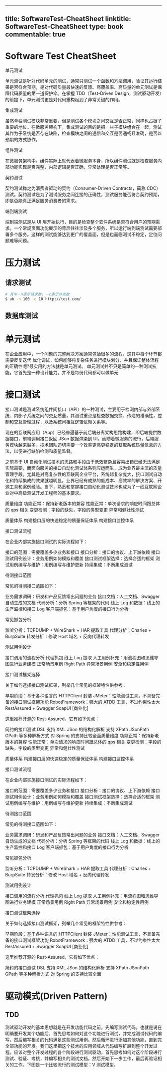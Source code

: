 
---
title: SoftwareTest-CheatSheet
linktitle: SoftwareTest-CheatSheet
type: book
commentable: true
---

# Software Test CheatSheet

单元测试

单元测试是针对代码单元的测试，通常只测试一个函数和方法调用，验证其运行结果是否符合预期，是对代码质量最快速的反馈。高覆盖率、高质量的单元测试是保障代码质量的第一道保护伞。在掌握 TDD（Test-Driven Design，测试驱动开发）的前提下，单元测试更是对代码重构起到了非常关键的作用。

集成测试

虽然单独测试模块非常重要，但是测试各个模块之间交互是否正常，同样也占据了重要的地位。在微服务架构下，集成测试的目的是把一些子模块组合在一起，测试其作为子系统是否存在缺陷，检查模块之间的通信和交互是否通畅且准确，是否以预期的方式协作。

组件测试

在微服务架构中，组件实际上就代表着微服务本身，所以组件测试就是检查服务内部功能实现是否完整，内部逻辑是否正确，异常处理是否正常等。

契约测试

契约测试称之为消费者驱动的契约（Consumer-Driven Contracts，简称 CDC）测试。契约测试是为了测试服务之间连接的正确性，测试服务能否符合契约预期，即是否能真正满足服务消费者的需求。

端到端测试

端到端测试是从 UI 层开始执行，目的是检查整个软件系统是否符合用户的预期需求。一个常规页面功能展示的背后往往涉及多个服务，所以运行端到端测试需要部署多个服务。这样的测试能够达到更广的覆盖面，但是也面临测试不稳定，定位问题难等问题。

# 压力测试

## 请求测试

```sh
# 其中－n表示请求数，－c表示并发数
$ ab -n 100 -c 10 http://test.com/
```

## 数据库测试

# 单元测试

在企业应用中，一个问题的完整解决方案通常包括很多的流程，这其中每个环节都需要反复迭代 优化调试，如何能够将复杂任务进行模块划分，并且保证整体流程的正确性呢?最实用的方法就是单元测试。
单元测试并不只是简单的一种测试技能，它首先是一种设计能力。并不是每份代码都可以做单元

# 接口测试

接口测试是测试系统组件间接口（API）的一种测试，主要用于检测内部与外部系统、内部子系统之间的交互质量，其测试重点是检查数据交换、传递的准确性，控制和交互管理过程，以及系统间相互逻辑依赖关系等。

现在的互联网应用（App）已经普遍基于前后端分离架构思路构建，即后端提供数据接口，前端调用接口返回 JSon 数据渲染到 UI。而随着微服务的流行，后端服务模块越来越多，技术团队迫切需要一个效率更高更稳定的获取系统质量信息的方法，以便进行缺陷检测和质量监督。

之前基于 UI 自动化测试技术的思路和手段由于低效繁杂且容易出错已经无法满足实际需要，而面向服务的接口自动化测试体系则应运而生，成为业界最主流的质量管理手段。尤其是对高复杂性的互联网企业平台，系统越复杂庞大，接口测试自动化和持续集成的效果就越明显。业界已经有成熟的低成本、高效率的解决方案、开源工具和案例经验。当下，熟悉和掌握接口自动化测试技术也成为了一线互联网企业对中高级测试开发工程师的基本要求。

质量维度
功能正常：保持新老版本的兼容
性能正常：单次请求的响应时间跟总体的 qps 相关
变更检测：字段的缺失，字段的类型变更
异常和健壮性测试

质量体系
构建接口层的快速稳定的质量保证体系
构建接口监控体系

接口测试流程

在企业内部实施接口测试的实际流程如下：

接口的范围：需要覆盖多少业务和接口
接口分析：接口的协议、上下游依赖
接口测试用例设计：业务用例如何模拟和覆盖
接口测试框架选择：选择合适的框架
测试用例编写与维护：用例编写与维护更新
持续集成：不断集成测试

待测接口范围

常见的待测接口范围如下：

业务需求调研：研发和产品反馈常出问题的业务
接口文档：人工文档、Swagger 自动生成的文档
代码分析：分析 Spring 等框架的代码
线上 Log 和数据：线上的生产监控和接口 Log
客户端抓包：基于用户角度的接口行为分析

常见抓包分析

监听分析：TCPDUMP + WireShark + HAR 提取工具
代理分析：Charles + BurpSuite
转发分析：修改 Host 域名 + 反向代理转发

测试用例设计

接口调用的流程分析
代理抓包
线上 Log 提取
人工用例补充：用流程图和思维导图进行业务建模
正常场景用例 Right Path
异常场景用例
安全和稳定性用例

接口测试框架选择

关于如何选择接口测试框架，列举几个常见的框架特性供参考：

早期阶段：基于各种语言的 HTTPClient 封装
JMeter：性能测试工具，不具备完备的接口测试框架功能
RobotFramework：强大的 ATDD 工具，不过约束性太大
RestAssured + Swagger
SoapUI [商业化]

这里推荐开源的 Rest-Assured，它有如下优点：

简约的接口测试 DSL
支持 XML JSon 的结构化解析
支持 XPath JSonPath GPath 等多种解析方式
对 Spring 的支持比较全面质量维度
功能正常：保持新老版本的兼容
性能正常：单次请求的响应时间跟总体的 qps 相关
变更检测：字段的缺失，字段的类型变更
异常和健壮性测试

质量体系
构建接口层的快速稳定的质量保证体系
构建接口监控体系

接口测试流程

在企业内部实施接口测试的实际流程如下：

接口的范围：需要覆盖多少业务和接口
接口分析：接口的协议、上下游依赖
接口测试用例设计：业务用例如何模拟和覆盖
接口测试框架选择：选择合适的框架
测试用例编写与维护：用例编写与维护更新
持续集成：不断集成测试

待测接口范围

常见的待测接口范围如下：

业务需求调研：研发和产品反馈常出问题的业务
接口文档：人工文档、Swagger 自动生成的文档
代码分析：分析 Spring 等框架的代码
线上 Log 和数据：线上的生产监控和接口 Log
客户端抓包：基于用户角度的接口行为分析

常见抓包分析

监听分析：TCPDUMP + WireShark + HAR 提取工具
代理分析：Charles + BurpSuite
转发分析：修改 Host 域名 + 反向代理转发

测试用例设计

接口调用的流程分析
代理抓包
线上 Log 提取
人工用例补充：用流程图和思维导图进行业务建模
正常场景用例 Right Path
异常场景用例
安全和稳定性用例

接口测试框架选择

关于如何选择接口测试框架，列举几个常见的框架特性供参考：

早期阶段：基于各种语言的 HTTPClient 封装
JMeter：性能测试工具，不具备完备的接口测试框架功能
RobotFramework：强大的 ATDD 工具，不过约束性太大
RestAssured + Swagger
SoapUI [商业化]

这里推荐开源的 Rest-Assured，它有如下优点：

简约的接口测试 DSL
支持 XML JSon 的结构化解析
支持 XPath JSonPath GPath 等多种解析方式
对 Spring 的支持比较全面

# 驱动模式(Driven Pattern)

## TDD

测试驱动开发的基本思想就是在开发功能代码之前，先编写测试代码。也就是说在明确要开发某个功能后，首先思考如何对这个功能进行测试，并完成测试代码的编写，然后编写相关的代码满足这些测试用例。然后循环进行添加其他功能，直到完全部功能的开发。我们这里把这个技术的应用领域从代码编写扩展到整个开发过程。应该对整个开发过程的各个阶段进行测试驱动，首先思考如何对这个阶段进行测试、验证、考核，并编写相关的测试文档，然后开始下一步工作，最后再验证相关的工作。下图是一个比较流行的测试模型：V 测试模型。

    